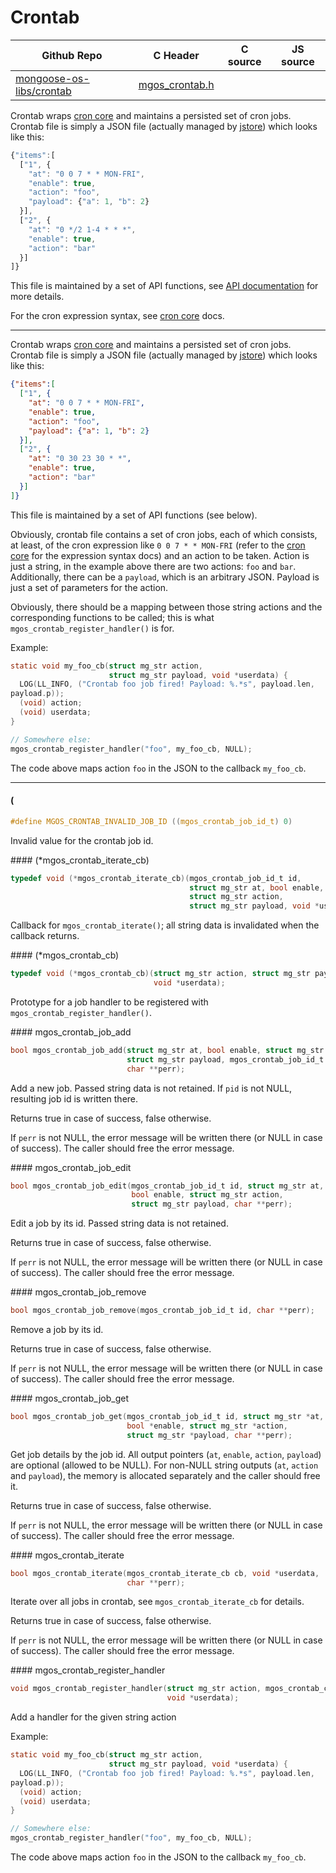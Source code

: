 # Crontab
| Github Repo | C Header | C source  | JS source |
| ----------- | -------- | --------  | ----------------- |
| [mongoose-os-libs/crontab](https://github.com/mongoose-os-libs/crontab) | [mgos_crontab.h](https://github.com/mongoose-os-libs/crontab/tree/master/include/mgos_crontab.h) | &nbsp;  | &nbsp;         |



Crontab wraps [cron core](https://github.com/mongoose-os-libs/cron) and
maintains a persisted set of cron jobs. Crontab file is simply a JSON file
(actually managed by [jstore](https://github.com/mongoose-os-libs/jstore))
which looks like this:

```javascript
{"items":[
  ["1", {
    "at": "0 0 7 * * MON-FRI",
    "enable": true,
    "action": "foo",
    "payload": {"a": 1, "b": 2}
  }],
  ["2", {
    "at": "0 */2 1-4 * * *",
    "enable": true,
    "action": "bar"
  }]
]}
```

This file is maintained by a set of API functions, see [API
documentation](https://mongoose-os.com/docs/api/mgos_crontab.h.html) for more
details.

For the cron expression syntax, see [cron
core](https://github.com/mongoose-os-libs/cron) docs.


 ----- 

Crontab wraps [cron core](https://github.com/mongoose-os-libs/cron) and
maintains a persisted set of cron jobs. Crontab file is simply a JSON file
(actually managed by [jstore](https://github.com/mongoose-os-libs/jstore))
which looks like this:

```json
{"items":[
  ["1", {
    "at": "0 0 7 * * MON-FRI",
    "enable": true,
    "action": "foo",
    "payload": {"a": 1, "b": 2}
  }],
  ["2", {
    "at": "0 30 23 30 * *",
    "enable": true,
    "action": "bar"
  }]
]}
```

This file is maintained by a set of API functions (see below).

Obviously, crontab file contains a set of cron jobs, each of which consists,
at least, of the cron expression like `0 0 7 * * MON-FRI` (refer to the
[cron core](https://github.com/mongoose-os-libs/cron) for the expression
syntax docs) and an action to be taken. Action is just a string, in the
example above there are two actions: `foo` and `bar`. Additionally, there
can be a `payload`, which is an arbitrary JSON. Payload is just a set of
parameters for the action.

Obviously, there should be a mapping between those string actions and the
corresponding functions to be called; this is what
`mgos_crontab_register_handler()` is for.

Example:

```c
static void my_foo_cb(struct mg_str action,
                      struct mg_str payload, void *userdata) {
  LOG(LL_INFO, ("Crontab foo job fired! Payload: %.*s", payload.len,
payload.p));
  (void) action;
  (void) userdata;
}

// Somewhere else:
mgos_crontab_register_handler("foo", my_foo_cb, NULL);
```

The code above maps action `foo` in the JSON to the callback `my_foo_cb`.
 

 ----- 
#### (

```c
#define MGOS_CRONTAB_INVALID_JOB_ID ((mgos_crontab_job_id_t) 0)
```
<div class="apidescr">

Invalid value for the crontab job id.
 
</div>
#### (*mgos_crontab_iterate_cb)

```c
typedef void (*mgos_crontab_iterate_cb)(mgos_crontab_job_id_t id,
                                        struct mg_str at, bool enable,
                                        struct mg_str action,
                                        struct mg_str payload, void *userdata);
```
<div class="apidescr">

Callback for `mgos_crontab_iterate()`; all string data is invalidated when
the callback returns.
 
</div>
#### (*mgos_crontab_cb)

```c
typedef void (*mgos_crontab_cb)(struct mg_str action, struct mg_str payload,
                                void *userdata);
```
<div class="apidescr">

Prototype for a job handler to be registered with
`mgos_crontab_register_handler()`.
 
</div>
#### mgos_crontab_job_add

```c
bool mgos_crontab_job_add(struct mg_str at, bool enable, struct mg_str action,
                          struct mg_str payload, mgos_crontab_job_id_t *pid,
                          char **perr);
```
<div class="apidescr">

Add a new job. Passed string data is not retained. If `pid` is not NULL,
resulting job id is written there.

Returns true in case of success, false otherwise.

If `perr` is not NULL, the error message will be written there (or NULL
in case of success). The caller should free the error message.
 
</div>
#### mgos_crontab_job_edit

```c
bool mgos_crontab_job_edit(mgos_crontab_job_id_t id, struct mg_str at,
                           bool enable, struct mg_str action,
                           struct mg_str payload, char **perr);
```
<div class="apidescr">

Edit a job by its id. Passed string data is not retained.

Returns true in case of success, false otherwise.

If `perr` is not NULL, the error message will be written there (or NULL
in case of success). The caller should free the error message.
 
</div>
#### mgos_crontab_job_remove

```c
bool mgos_crontab_job_remove(mgos_crontab_job_id_t id, char **perr);
```
<div class="apidescr">

Remove a job by its id.

Returns true in case of success, false otherwise.

If `perr` is not NULL, the error message will be written there (or NULL
in case of success). The caller should free the error message.
 
</div>
#### mgos_crontab_job_get

```c
bool mgos_crontab_job_get(mgos_crontab_job_id_t id, struct mg_str *at,
                          bool *enable, struct mg_str *action,
                          struct mg_str *payload, char **perr);
```
<div class="apidescr">

Get job details by the job id. All output pointers (`at`, `enable`, `action`,
`payload`) are optional (allowed to be NULL). For non-NULL string outputs
(`at`, `action` and `payload`), the memory is allocated separately and
the caller should free it.

Returns true in case of success, false otherwise.

If `perr` is not NULL, the error message will be written there (or NULL
in case of success). The caller should free the error message.
 
</div>
#### mgos_crontab_iterate

```c
bool mgos_crontab_iterate(mgos_crontab_iterate_cb cb, void *userdata,
                          char **perr);
```
<div class="apidescr">

Iterate over all jobs in crontab, see `mgos_crontab_iterate_cb` for details.

Returns true in case of success, false otherwise.

If `perr` is not NULL, the error message will be written there (or NULL
in case of success). The caller should free the error message.
 
</div>
#### mgos_crontab_register_handler

```c
void mgos_crontab_register_handler(struct mg_str action, mgos_crontab_cb cb,
                                   void *userdata);
```
<div class="apidescr">

Add a handler for the given string action

Example:

```c
static void my_foo_cb(struct mg_str action,
                      struct mg_str payload, void *userdata) {
  LOG(LL_INFO, ("Crontab foo job fired! Payload: %.*s", payload.len,
payload.p));
  (void) action;
  (void) userdata;
}

// Somewhere else:
mgos_crontab_register_handler("foo", my_foo_cb, NULL);
```

The code above maps action `foo` in the JSON to the callback `my_foo_cb`.
 
</div>
